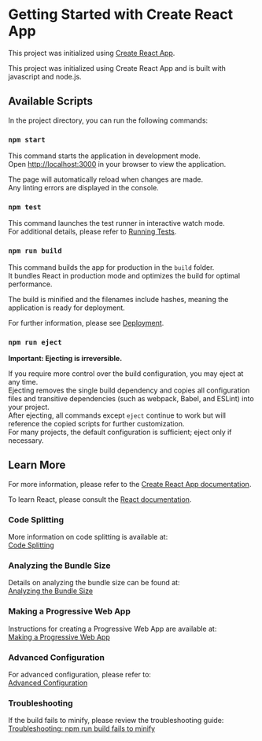 # Getting Started with Create React App

This project was initialized using [Create React App](https://github.com/facebook/create-react-app).

This project was initialized using Create React App and is built with javascript and node.js.

## Available Scripts

In the project directory, you can run the following commands:

### `npm start`

This command starts the application in development mode.  
Open [http://localhost:3000](http://localhost:3000) in your browser to view the application.

The page will automatically reload when changes are made.  
Any linting errors are displayed in the console.

### `npm test`

This command launches the test runner in interactive watch mode.  
For additional details, please refer to [Running Tests](https://facebook.github.io/create-react-app/docs/running-tests).

### `npm run build`

This command builds the app for production in the `build` folder.  
It bundles React in production mode and optimizes the build for optimal performance.

The build is minified and the filenames include hashes, meaning the application is ready for deployment.

For further information, please see [Deployment](https://facebook.github.io/create-react-app/docs/deployment).

### `npm run eject`

**Important: Ejecting is irreversible.**

If you require more control over the build configuration, you may eject at any time.  
Ejecting removes the single build dependency and copies all configuration files and transitive dependencies (such as webpack, Babel, and ESLint) into your project.  
After ejecting, all commands except `eject` continue to work but will reference the copied scripts for further customization.  
For many projects, the default configuration is sufficient; eject only if necessary.

## Learn More

For more information, please refer to the [Create React App documentation](https://facebook.github.io/create-react-app/docs/getting-started).

To learn React, please consult the [React documentation](https://reactjs.org/).

### Code Splitting

More information on code splitting is available at:  
[Code Splitting](https://facebook.github.io/create-react-app/docs/code-splitting)

### Analyzing the Bundle Size

Details on analyzing the bundle size can be found at:  
[Analyzing the Bundle Size](https://facebook.github.io/create-react-app/docs/analyzing-the-bundle-size)

### Making a Progressive Web App

Instructions for creating a Progressive Web App are available at:  
[Making a Progressive Web App](https://facebook.github.io/create-react-app/docs/making-a-progressive-web-app)

### Advanced Configuration

For advanced configuration, please refer to:  
[Advanced Configuration](https://facebook.github.io/create-react-app/docs/advanced-configuration)

### Troubleshooting

If the build fails to minify, please review the troubleshooting guide:  
[Troubleshooting: npm run build fails to minify](https://facebook.github.io/create-react-app/docs/troubleshooting#npm-run-build-fails-to-minify)
